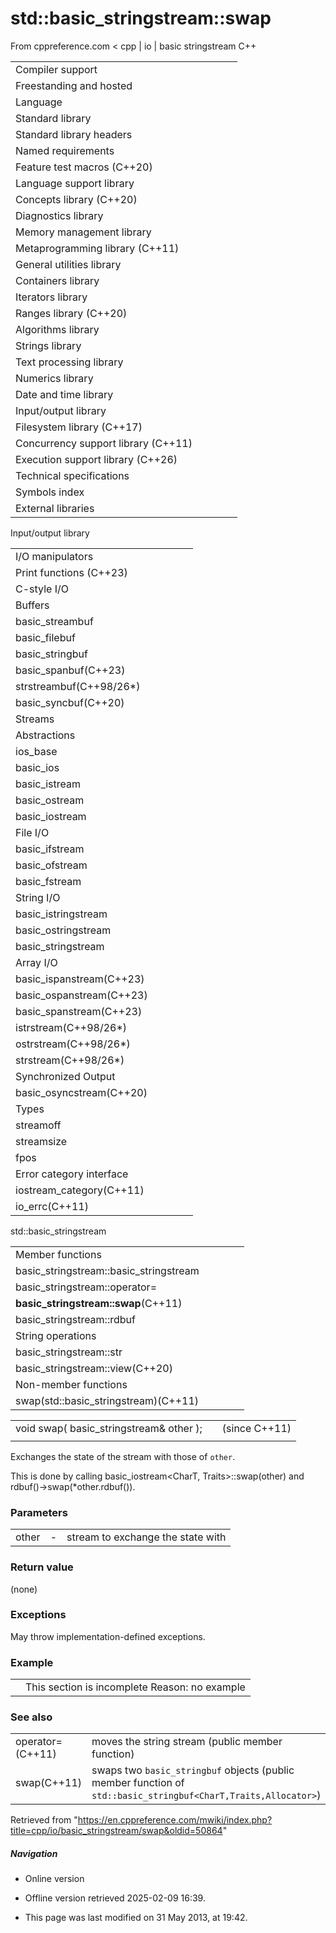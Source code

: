 # std::basic_stringstream::swap

From cppreference.com
< cpp‎ | io‎ | basic stringstream
C++

|  |  |  |  |  |
| --- | --- | --- | --- | --- |
| Compiler support | | | | |
| Freestanding and hosted | | | | |
| Language | | | | |
| Standard library | | | | |
| Standard library headers | | | | |
| Named requirements | | | | |
| Feature test macros (C++20) | | | | |
| Language support library | | | | |
| Concepts library (C++20) | | | | |
| Diagnostics library | | | | |
| Memory management library | | | | |
| Metaprogramming library (C++11) | | | | |
| General utilities library | | | | |
| Containers library | | | | |
| Iterators library | | | | |
| Ranges library (C++20) | | | | |
| Algorithms library | | | | |
| Strings library | | | | |
| Text processing library | | | | |
| Numerics library | | | | |
| Date and time library | | | | |
| Input/output library | | | | |
| Filesystem library (C++17) | | | | |
| Concurrency support library (C++11) | | | | |
| Execution support library (C++26) | | | | |
| Technical specifications | | | | |
| Symbols index | | | | |
| External libraries | | | | |

Input/output library

|  |  |  |  |  |
| --- | --- | --- | --- | --- |
| I/O manipulators | | | | |
| Print functions (C++23) | | | | |
| C-style I/O | | | | |
| Buffers | | | | |
| basic_streambuf | | | | |
| basic_filebuf | | | | |
| basic_stringbuf | | | | |
| basic_spanbuf(C++23) | | | | |
| strstreambuf(C++98/26\*) | | | | |
| basic_syncbuf(C++20) | | | | |
| Streams | | | | |
| Abstractions | | | | |
| ios_base | | | | |
| basic_ios | | | | |
| basic_istream | | | | |
| basic_ostream | | | | |
| basic_iostream | | | | |
| File I/O | | | | |
| basic_ifstream | | | | |
| basic_ofstream | | | | |
| basic_fstream | | | | |
| String I/O | | | | |
| basic_istringstream | | | | |
| basic_ostringstream | | | | |
| basic_stringstream | | | | |
| Array I/O | | | | |
| basic_ispanstream(C++23) | | | | |
| basic_ospanstream(C++23) | | | | |
| basic_spanstream(C++23) | | | | |
| istrstream(C++98/26\*) | | | | |
| ostrstream(C++98/26\*) | | | | |
| strstream(C++98/26\*) | | | | |
| Synchronized Output | | | | |
| basic_osyncstream(C++20) | | | | |
| Types | | | | |
| streamoff | | | | |
| streamsize | | | | |
| fpos | | | | |
| Error category interface | | | | |
| iostream_category(C++11) | | | | |
| io_errc(C++11) | | | | |

std::basic_stringstream

|  |  |  |  |  |
| --- | --- | --- | --- | --- |
| Member functions | | | | |
| basic_stringstream::basic_stringstream | | | | |
| basic_stringstream::operator= | | | | |
| ****basic_stringstream::swap****(C++11) | | | | |
| basic_stringstream::rdbuf | | | | |
| String operations | | | | |
| basic_stringstream::str | | | | |
| basic_stringstream::view(C++20) | | | | |
| Non-member functions | | | | |
| swap(std::basic_stringstream)(C++11) | | | | |

|  |  |  |
| --- | --- | --- |
| void swap( basic_stringstream& other ); |  | (since C++11) |
|  |  |  |

Exchanges the state of the stream with those of `other`.

This is done by calling basic_iostream<CharT, Traits>::swap(other) and rdbuf()->swap(\*other.rdbuf()).

### Parameters

|  |  |  |
| --- | --- | --- |
| other | - | stream to exchange the state with |

### Return value

(none)

### Exceptions

May throw implementation-defined exceptions.

### Example

|  |  |
| --- | --- |
|  | This section is incomplete Reason: no example |

### See also

|  |  |
| --- | --- |
| operator=(C++11) | moves the string stream   (public member function) |
| swap(C++11) | swaps two `basic_stringbuf` objects   (public member function of `std::basic_stringbuf<CharT,Traits,Allocator>`) |

Retrieved from "<https://en.cppreference.com/mwiki/index.php?title=cpp/io/basic_stringstream/swap&oldid=50864>"

##### Navigation

- Online version
- Offline version retrieved 2025-02-09 16:39.

- This page was last modified on 31 May 2013, at 19:42.